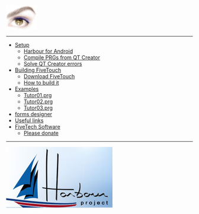 [![](https://github.com/FiveTechSoft/fivetouch/blob/master/images/fivetech_logo.gif)](http://www.fivetechsoft.com "FiveTech Software")
***

  * [Setup](Setup)
    * [Harbour for Android](build_Harbour_for_Android)
    * [Compile PRGs from QT Creator](compile_PRGs_from_QT_Creator)
    * [Solve QT Creator errors](solve_QT_Creator_errors)
  * [Building FiveTouch]()
    * [Download FiveTouch](download_fivetouch)
    * [How to build it](how_to_build_Fivetouch)
  * [Examples]()
    * [Tutor01.prg](tutor01_prg)
    * [Tutor02.prg](tutor02_prg)
    * [Tutor03.prg](tutor03_prg)
  * [forms designer](fivetouch_forms_designer)
  * [Useful links](useful_links)
  * [FiveTech Software](http://www.fivetechsoft.com)
    * [Please donate](Please_donate)

***
[![](https://github.com/FiveTechSoft/fivetouch/blob/master/images/harbour.jpg)](https://harbour.github.io "The Harbour Project")

